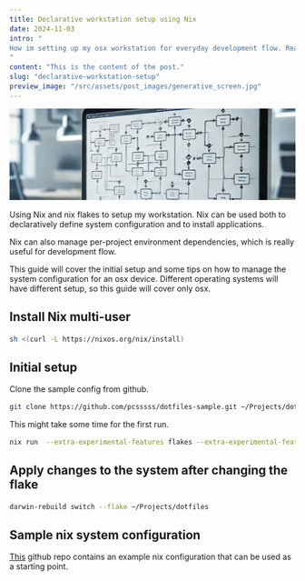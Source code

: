```yaml
---
title: Declarative workstation setup using Nix
date: 2024-11-03
intro: "
How im setting up my osx workstation for everyday development flow. Really usefull for setting up a new device from a scratch and keeping the system configuration versioned.
"
content: "This is the content of the post."
slug: "declarative-workstation-setup"
preview_image: "/src/assets/post_images/generative_screen.jpg"
---
```


![Desktop image](../../assets/post_images/generative_screen.jpg)

Using Nix and nix flakes to setup my workstation. Nix can be used both to
declaratively define system configuration and to install applications.

Nix can also manage per-project environment dependencies, which is really useful
for development flow.

This guide will cover the initial setup and some tips on how to manage the
system configuration for an osx device. Different operating systems
will have different setup, so this guide will cover only osx.

## Install Nix multi-user

```bash
sh <(curl -L https://nixos.org/nix/install)
```

## Initial setup

Clone the sample config from github.

```bash
git clone https://github.com/pcsssss/dotfiles-sample.git ~/Projects/dotfiles
```

This might take some time for the first run.

```bash
nix run  --extra-experimental-features flakes --extra-experimental-features nix-command nix-darwin -- switch --flake ~/Projects/dotfiles
```

## Apply changes to the system after changing the flake

```bash
darwin-rebuild switch --flake ~/Projects/dotfiles
```

## Sample nix system configuration

[This](https://github.com/pcsssss/dotfiles-sample) github repo contains an
example nix configuration that can be used as a starting point.
